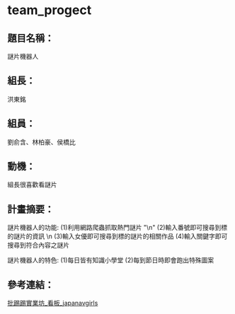# team_progect

## 題目名稱：
謎片機器人

## 組長：
洪東銘

## 組員：
劉俞含、林柏豪、侯橋比

## 動機：
組長很喜歡看謎片

## 計畫摘要：
謎片機器人的功能:
(1)利用網路爬蟲抓取熱門謎片 "\n"
(2)輸入番號即可搜尋到標的謎片的資訊 \n
(3)輸入女優即可搜尋到標的謎片的相關作品
(4)輸入關鍵字即可搜尋到符合內容之謎片

謎片機器人的特色:
(1)每日皆有知識小學堂
(2)每到節日時即會跑出特殊圖案

## 參考連結：

[批踢踢實業坊_看板_japanavgirls](https://www.ptt.cc/bbs/japanavgirls/index.html)


